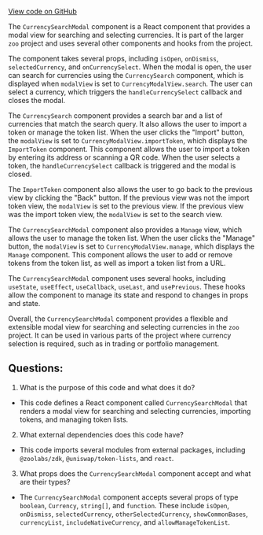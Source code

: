 [View code on GitHub](zoo-labs/zoo/blob/master/core/src/modals/SearchModal/CurrencySearchModal.tsx)

The `CurrencySearchModal` component is a React component that provides a modal view for searching and selecting currencies. It is part of the larger `zoo` project and uses several other components and hooks from the project.

The component takes several props, including `isOpen`, `onDismiss`, `selectedCurrency`, and `onCurrencySelect`. When the modal is open, the user can search for currencies using the `CurrencySearch` component, which is displayed when `modalView` is set to `CurrencyModalView.search`. The user can select a currency, which triggers the `handleCurrencySelect` callback and closes the modal.

The `CurrencySearch` component provides a search bar and a list of currencies that match the search query. It also allows the user to import a token or manage the token list. When the user clicks the "Import" button, the `modalView` is set to `CurrencyModalView.importToken`, which displays the `ImportToken` component. This component allows the user to import a token by entering its address or scanning a QR code. When the user selects a token, the `handleCurrencySelect` callback is triggered and the modal is closed.

The `ImportToken` component also allows the user to go back to the previous view by clicking the "Back" button. If the previous view was not the import token view, the `modalView` is set to the previous view. If the previous view was the import token view, the `modalView` is set to the search view.

The `CurrencySearchModal` component also provides a `Manage` view, which allows the user to manage the token list. When the user clicks the "Manage" button, the `modalView` is set to `CurrencyModalView.manage`, which displays the `Manage` component. This component allows the user to add or remove tokens from the token list, as well as import a token list from a URL.

The `CurrencySearchModal` component uses several hooks, including `useState`, `useEffect`, `useCallback`, `useLast`, and `usePrevious`. These hooks allow the component to manage its state and respond to changes in props and state.

Overall, the `CurrencySearchModal` component provides a flexible and extensible modal view for searching and selecting currencies in the `zoo` project. It can be used in various parts of the project where currency selection is required, such as in trading or portfolio management.
## Questions: 
 1. What is the purpose of this code and what does it do?
- This code defines a React component called `CurrencySearchModal` that renders a modal view for searching and selecting currencies, importing tokens, and managing token lists.

2. What external dependencies does this code have?
- This code imports several modules from external packages, including `@zoolabs/zdk`, `@uniswap/token-lists`, and `react`.

3. What props does the `CurrencySearchModal` component accept and what are their types?
- The `CurrencySearchModal` component accepts several props of type `boolean`, `Currency`, `string[]`, and `function`. These include `isOpen`, `onDismiss`, `selectedCurrency`, `otherSelectedCurrency`, `showCommonBases`, `currencyList`, `includeNativeCurrency`, and `allowManageTokenList`.